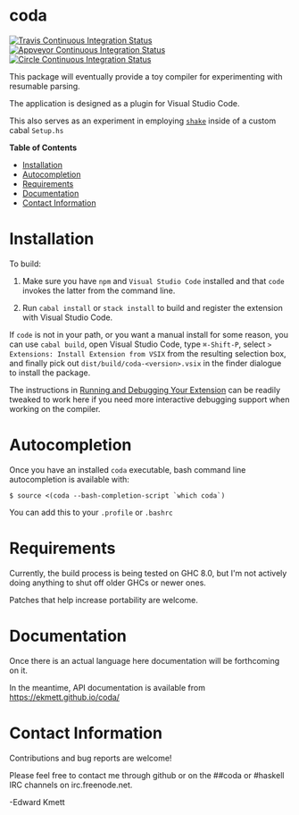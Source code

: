 # coda

[![Travis Continuous Integration Status][travis-img]][travis]
[![Appveyor Continuous Integration Status][appveyor-img]][appveyor]
[![Circle Continuous Integration Status][circle-img]][circle]


This package will eventually provide a toy compiler for experimenting with resumable parsing.

The application is designed as a plugin for Visual Studio Code.

This also serves as an experiment in employing [`shake`][shake] inside of a custom cabal `Setup.hs`

**Table of Contents**

- [Installation](#installation)
- [Autocompletion](#autocompletion)
- [Requirements](#requirements)
- [Documentation](#documentation)
- [Contact Information](#contact-information)

Installation
============

To build:

1. Make sure you have `npm` and `Visual Studio Code` installed and that `code` invokes the latter from the command line.

2. Run `cabal install` or `stack install` to build and register the extension with Visual Studio Code.

If `code` is not in your path, or you want a manual install for some reason, you can use `cabal build`, open Visual Studio
Code, type `⌘-Shift-P`, select `> Extensions: Install Extension from VSIX` from the resulting selection box, and finally pick out `dist/build/coda-<version>.vsix` in the finder dialogue to install the package.

The instructions in [Running and Debugging Your Extension][debugging-extensions] can be readily tweaked to work here if you
need more interactive debugging support when working on the compiler.

Autocompletion
==============

Once you have an installed `coda` executable, bash command line autocompletion is available with:

```
$ source <(coda --bash-completion-script `which coda`)
```

You can add this to your `.profile` or `.bashrc`

Requirements
============

Currently, the build process is being tested on GHC 8.0, but I'm not actively doing anything to shut off older GHCs or newer ones.

Patches that help increase portability are welcome.

Documentation
=============

Once there is an actual language here documentation will be forthcoming on it.

In the meantime, API documentation is available from https://ekmett.github.io/coda/

Contact Information
===================

Contributions and bug reports are welcome!

Please feel free to contact me through github or on the ##coda or #haskell IRC channels on irc.freenode.net.

-Edward Kmett

 [appveyor]: https://ci.appveyor.com/project/ekmett/coda
 [appveyor-img]: https://ci.appveyor.com/api/projects/status/github/ekmett/coda?branch=master&svg=true
 [circle]: https://circleci.com/gh/ekmett/coda
 [circle-img]: https://circleci.com/gh/ekmett/coda.png?style=shield
 [debugging-extensions]: https://code.visualstudio.com/docs/extensions/debugging-extensions
 [shake]: http://shakebuild.com/
 [travis]: http://travis-ci.org/ekmett/coda
 [travis-img]: https://secure.travis-ci.org/ekmett/coda.png?branch=master

